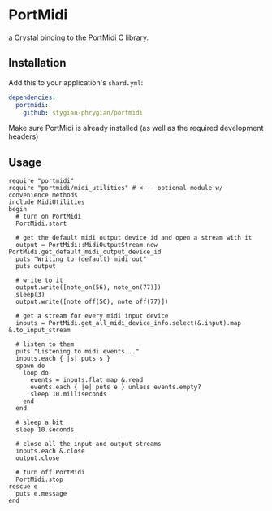 # PortMidi
a Crystal binding to the PortMidi C library.

## Installation

Add this to your application's `shard.yml`:

```yaml
dependencies:
  portmidi:
    github: stygian-phrygian/portmidi
```

Make sure PortMidi is already installed (as well as the required development headers)

## Usage

```crystal
require "portmidi"
require "portmidi/midi_utilities" # <--- optional module w/ convenience methods
include MidiUtilities
begin
  # turn on PortMidi
  PortMidi.start

  # get the default midi output device id and open a stream with it
  output = PortMidi::MidiOutputStream.new PortMidi.get_default_midi_output_device_id
  puts "Writing to (default) midi out"
  puts output

  # write to it
  output.write([note_on(56), note_on(77)])
  sleep(3)
  output.write([note_off(56), note_off(77)])

  # get a stream for every midi input device
  inputs = PortMidi.get_all_midi_device_info.select(&.input).map &.to_input_stream

  # listen to them
  puts "Listening to midi events..."
  inputs.each { |s| puts s }
  spawn do
    loop do
      events = inputs.flat_map &.read
      events.each { |e| puts e } unless events.empty?
      sleep 10.milliseconds
    end
  end

  # sleep a bit
  sleep 10.seconds

  # close all the input and output streams
  inputs.each &.close
  output.close

  # turn off PortMidi
  PortMidi.stop
rescue e
  puts e.message
end
```
